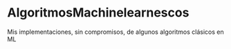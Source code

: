 # AlgoritmosMachinelearnescos
Mis implementaciones, sin compromisos, de algunos algoritmos clásicos en ML 
